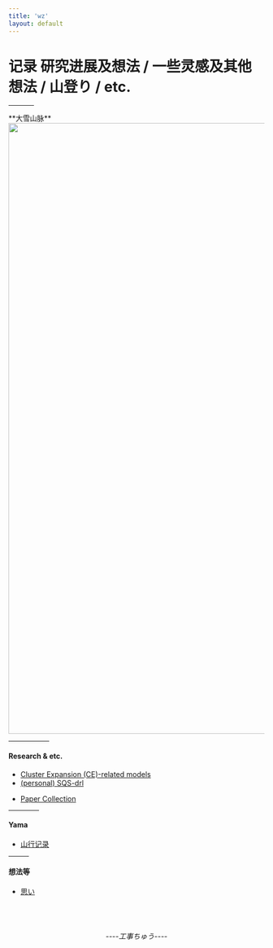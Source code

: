 ```yaml
---
title: 'wz'
layout: default
---
```

<h1>记录 研究进展及想法 / 一些灵感及其他想法 / 山登り / etc.</h1>
<hr style="width:50px;text-align:left;margin-left:0">
**大雪山脉**

<img src="https://drive.google.com/thumbnail?id=12-iR0veHRy9B4DUs5Xw5k5AzEfg0GxLk&sz=w1600" width="1200px"/>
<hr style="width:80px;text-align:left;margin-left:0">
<h4>Research & etc.</h4>

- [Cluster Expansion (CE)-related models](https://wzetto.github.io/wz369.github.io/Research_etc/MSAD/research_on_MSAD.html)<br>
- [(personal) SQS-drl](https://shinkansen2.jr-central.co.jp/)<br>
<!-- https://wzetto.github.io/wz369.github.io/Research_etc/SQS_drl/Introduction.html -->
- [Paper Collection](https://wzetto.github.io/wz369.github.io/Research_etc/PaperCollect/main.html)
<hr style="width:60px;text-align:left;margin-left:0">
<h4>Yama</h4>

- [山行记录](https://wzetto.github.io/wz369.github.io/yamanobo/yamanobo.html)
<hr style="width:40px;text-align:left;margin-left:0">
<h4>想法等</h4>

- [思い](https://wzetto.github.io/wz369.github.io/omoi_main/omoi.html)
<!-- <hr style="width:20px;text-align:left;margin-left:0"> -->
<br>
<br>
<h6 style="text-align:center">----工事ちゅう----</h6>

<!-- <hr style="width:10px;text-aligh:left;margin-left:0"> -->
<!-- Till 2023.2.24, view from room 732 -->
<!-- <p align="center">
  <img data-gifffer="https://wzetto.github.io/wz369.github.io/images/yuyake/outside.gif"
       width="450px">
</p> -->
